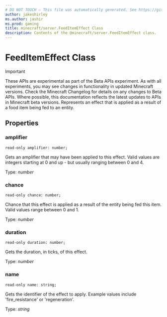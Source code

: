 ```yaml
---
# DO NOT TOUCH — This file was automatically generated. See https://github.com/mojang/minecraftapidocsgenerator to modify descriptions, examples, etc.
author: jakeshirley
ms.author: jashir
ms.prod: gaming
title: minecraft/server.FeedItemEffect Class
description: Contents of the @minecraft/server.FeedItemEffect class.
---
```

# FeedItemEffect Class
>[!IMPORTANT]
>These APIs are experimental as part of the Beta APIs experiment. As with all experiments, you may see changes in functionality in updated Minecraft versions. Check the Minecraft Changelog for details on any changes to Beta APIs. Where possible, this documentation reflects the latest updates to APIs in Minecraft beta versions.
Represents an effect that is applied as a result of a food item being fed to an entity.

## Properties

### **amplifier**
`read-only amplifier: number;`

Gets an amplifier that may have been applied to this effect. Valid values are integers starting at 0 and up - but usually ranging between 0 and 4.

Type: *number*

### **chance**
`read-only chance: number;`

Chance that this effect is applied as a result of the entity being fed this item. Valid values range between 0 and 1.

Type: *number*

### **duration**
`read-only duration: number;`

Gets the duration, in ticks, of this effect.

Type: *number*

### **name**
`read-only name: string;`

Gets the identifier of the effect to apply. Example values include 'fire_resistance' or 'regeneration'.

Type: *string*
